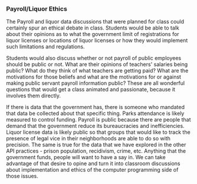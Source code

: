 ### Payroll/Liquor Ethics

The Payroll and liquor data discussions that were planned for class could certainly spur an ethical debate in class. Students would be able to talk about their opinions as to what the government limit of registrations for liquor licenses or locations of liquor licenses or how they would implement such limitations and regulations.

Students would also discuss whether or not payroll of public employees should be public or not. What are their opinions of teachers' salaries being public? What do they think of what teachers are getting paid? What are the motivations for those beliefs and what are the motivations for or against making public servant payroll information public? These are all wonderful questions that would get a class animated and passionate, because it involves them directly. 

If there is data that the government has, there is someone who mandated that data be collected about that specific thing. Parks attendance is likely measured to control funding. Payroll is public because there are people that demand that the government reduce its bureaucracies and inefficiencies. Liquor license data is likely public so that groups that would like to track the presence of legal vice in their neighborhoods are able to do so with precision. The same is true for the data that we have explored in the other API practices - prison population, recidivism, crime, etc. Anything that the government funds, people will want to have a say in. We can take advantage of that desire to opine and turn it into classroom discussions about implementation and ethics of the computer programming side of those issues.